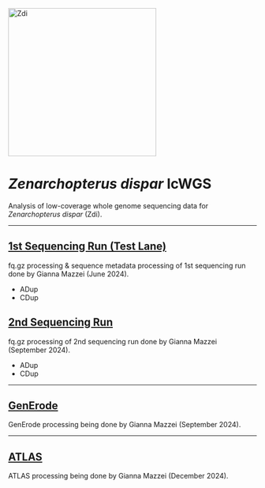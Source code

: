 <img src="https://lifg.australian.museum/Image/9uTxr6do.jpeg?version=full" alt="Zdi" width="300"/>

# _Zenarchopterus dispar_ lcWGS

Analysis of low-coverage whole genome sequencing data for _Zenarchopterus dispar_ (Zdi).

---

## [1st Sequencing Run (Test Lane)](https://github.com/philippinespire/pire_zenarchopterus_dispar_lcwgs/tree/main/1st_sequencing_run)
fq.gz processing & sequence metadata processing of 1st sequencing run done by Gianna Mazzei (June 2024).
* ADup
* CDup

## [2nd Sequencing Run](https://github.com/philippinespire/pire_zenarchopterus_dispar_lcwgs/tree/main/2nd_sequencing_run)
fq.gz processing of 2nd sequencing run done by Gianna Mazzei (September 2024).
* ADup
* CDup

---

## [GenErode](https://github.com/philippinespire/pire_zenarchopterus_dispar_lcwgs/tree/main/GenErode_Zdi_4)

GenErode processing being done by Gianna Mazzei (September 2024).

---

## [ATLAS](https://github.com/philippinespire/pire_zenarchopterus_dispar_lcwgs/tree/main/ATLAS_Zdi)

ATLAS processing being done by Gianna Mazzei (December 2024).
